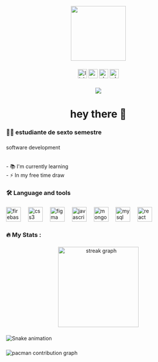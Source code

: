 <div align="center">
  <img height="150" src="https://media3.giphy.com/media/v1.Y2lkPTc5MGI3NjExMm93aHBpNjB4Y3ljZWNpMWJjc3A1MDgzdXFmdmMwMnNlMGdpd241YyZlcD12MV9pbnRlcm5hbF9naWZfYnlfaWQmY3Q9Zw/HzPtbOKyBoBFsK4hyc/giphy.gif"  />
</div>

###

<div align="center">
  <img src="https://img.shields.io/static/v1?message=LinkedIn&logo=linkedin&label=&color=0077B5&logoColor=white&labelColor=&style=for-the-badge" height="25" alt="linkedin logo"  />
  <img src="https://img.shields.io/static/v1?message=Youtube&logo=youtube&label=&color=FF0000&logoColor=white&labelColor=&style=for-the-badge" height="25" alt="youtube logo"  />
  <img src="https://img.shields.io/static/v1?message=Slack&logo=slack&label=&color=4A154B&logoColor=white&labelColor=&style=for-the-badge" height="25" alt="slack logo"  />
  <img src="https://img.shields.io/static/v1?message=Whatsapp&logo=whatsapp&label=&color=25D366&logoColor=white&labelColor=&style=for-the-badge" height="25" alt="whatsapp logo"  />
</div>

###

<div align="center">
  <img src="https://visitor-badge.laobi.icu/badge?page_id=nohemi125.nohemi125&"  />
</div>

###

<h1 align="center">hey there 👋</h1>

###

<h3 align="left">👩‍🎓  estudiante de sexto semestre</h3>

###

<p align="left">software development<br><br><br>- 📚 I'm currently learning <br>- ⚡ In my free time draw</p>

###

<h3 align="left">🛠 Language and tools</h3>

###

<div align="left">
  <img src="https://cdn.jsdelivr.net/gh/devicons/devicon/icons/firebase/firebase-plain-wordmark.svg" height="40" alt="firebase logo"  />
  <img width="12" />
  <img src="https://cdn.jsdelivr.net/gh/devicons/devicon/icons/css3/css3-original.svg" height="40" alt="css3 logo"  />
  <img width="12" />
  <img src="https://cdn.jsdelivr.net/gh/devicons/devicon/icons/figma/figma-original.svg" height="40" alt="figma logo"  />
  <img width="12" />
  <img src="https://cdn.jsdelivr.net/gh/devicons/devicon/icons/javascript/javascript-original.svg" height="40" alt="javascript logo"  />
  <img width="12" />
  <img src="https://cdn.jsdelivr.net/gh/devicons/devicon/icons/mongodb/mongodb-original.svg" height="40" alt="mongodb logo"  />
  <img width="12" />
  <img src="https://cdn.jsdelivr.net/gh/devicons/devicon/icons/mysql/mysql-original.svg" height="40" alt="mysql logo"  />
  <img width="12" />
  <img src="https://cdn.jsdelivr.net/gh/devicons/devicon/icons/react/react-original.svg" height="40" alt="react logo"  />
</div>

###

<h3 align="left">🔥   My Stats :</h3>

###

<div align="center">
  <img src="https://streak-stats.demolab.com?user=nohemi125&locale=en&mode=daily&theme=dark&hide_border=false&border_radius=5&order=3" height="220" alt="streak graph"  />
</div>

###

<img src="https://raw.githubusercontent.com/nohemi125/nohemi125/output/snake.svg" alt="Snake animation" />

###

<picture>
  <source media="(prefers-color-scheme: dark)" srcset="https://raw.githubusercontent.com/nohemi125/nohemi125/output/pacman-contribution-graph-dark.svg">
  <source media="(prefers-color-scheme: light)" srcset="https://raw.githubusercontent.com/nohemi125/nohemi125/output/pacman-contribution-graph.svg">
  <img alt="pacman contribution graph" src="https://raw.githubusercontent.com/nohemi125/nohemi125/output/pacman-contribution-graph.svg">
</picture>

###

